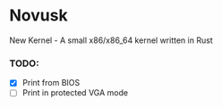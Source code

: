 # Novusk
New Kernel - A small x86/x86_64 kernel written in Rust

### TODO:
- [x] Print from BIOS
- [ ] Print in protected VGA mode
